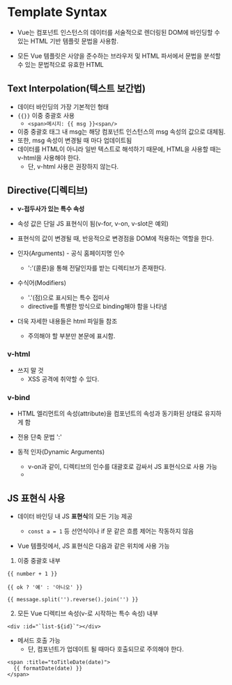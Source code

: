 # Template Syntax

- Vue는 컴포넌트 인스턴스의 데이터를 서술적으로 렌더링된 DOM에 바인딩할 수 있는 HTML 기반 템플릿 문법을 사용함.

- 모든 Vue 템플릿은 사양을 준수하는 브라우저 및 HTML 파서에서 문법을 분석할 수 있는 문법적으로 유효한 HTML

  



## Text Interpolation(텍스트 보간법)

- 데이터 바인딩의 가장 기본적인 형태
- `{{}}` 이중 중괄호 사용
  - `<span>메시지: {{ msg }}<span/>`
- 이중 중괄호 태그 내 msg는 해당 컴포넌트 인스턴스의 msg 속성의 값으로 대체됨.
- 또한, msg 속성이 변경될 때 마다 업데이트됨
- 데이터를 HTML이 아니라 일반 텍스트로 해석하기 때문에, HTML을 사용할 때는 v-html을 사용해야 한다.
  - 단, v-html 사용은 권장하지 않는다.



## Directive(디렉티브)

- **v-접두사가 있는 특수 속성**

- 속성 값은 단일 JS 표현식이 됨(v-for, v-on, v-slot은 예외)

- 표현식의 값이 변경될 때, 반응적으로 변경점을 DOM에 적용하는 역할을 한다.

- 인자(Arguments) - 공식 홈페이지명 인수
  - ':'(콜론)을 통해 전달인자를 받는 디렉티브가 존재한다.
- 수식어(Modifiers)
  - '.'(점)으로 표시되는 특수 접미사
  - directive를 특별한 방식으로 binding해야 함을 나타냄

- 더욱 자세한 내용들은 html 파일들 참조
  - 주의해야 할 부분만 본문에 표시함.



### v-html

- 쓰지 말 것
  - XSS 공격에 취약할 수 있다.



### v-bind

- HTML 엘리먼트의 속성(attribute)을 컴포넌트의 속성과 동기화된 상태로 유지하게 함

- 전용 단축 문법 ':'
- 동적 인자(Dynamic Arguments)
  - v-on과 같이, 디렉티브의 인수를 대괄호로 감싸서 JS 표현식으로 사용 가능
  - 



## JS 표현식 사용

- 데이터 바인딩 내 JS **표현식**의 모든 기능 제공
  - `const a = 1` 등 선언식이나 if 문 같은 흐름 제어는 작동하지 않음



- Vue 템플릿에서, JS 표현식은 다음과 같은 위치에 사용 가능



1. 이중 중괄호 내부

```vue
{{ number + 1 }}  

{{ ok ? '예' : '아니오' }}

{{ message.split('').reverse().join('') }}
```



2. 모든 Vue 디렉티브 속성(v-로 시작하는 특수 속성) 내부

```vue
<div :id="`list-${id}`"></div>
```



- 메서드 호출 가능
  - 단, 컴포넌트가 업데이트 될 때마다 호출되므로 주의해야 한다.

```vue
<span :title="toTitleDate(date)">
  {{ formatDate(date) }}
</span>
```


